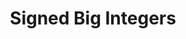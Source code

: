 ---
has_children: false
layout: default
title: Signed Big Integers
parent: Data Types
grand_parent: Protocol
nav_order: 7
---